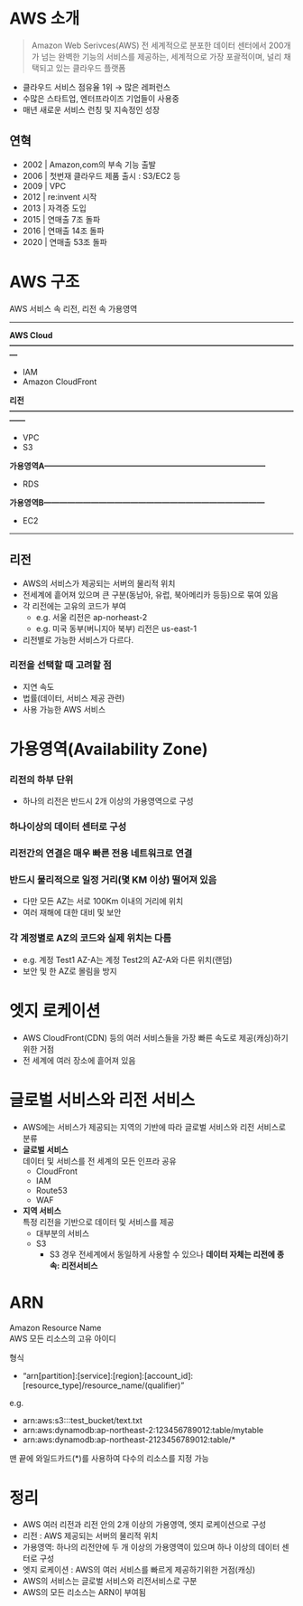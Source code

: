 # AWS 소개

> Amazon Web Serivces(AWS) 전 세계적으로 분포한 데이터 센터에서 200개가 넘는 완벽한 기능의 서비스를 제공하는, 세계적으로 가장 포괄적이며, 널리 채택되고 있는 클라우드 플랫폼
> 
- 클라우드 서비스 점유율 1위 → 많은 레퍼런스
- 수많은 스타트업, 엔터프라이즈 기업들이 사용중
- 매년 새로운 서비스 런칭 및 지속정인 성장

## 연혁

- 2002 | Amazon,com의 부속 기능 출발
- 2006 | 첫번재 클라우드 제품 출시 : S3/EC2 등
- 2009 | VPC
- 2012 | re:invent 시작
- 2013 | 자격증 도입
- 2015 | 연매출 7조 돌파
- 2016 | 연매출 14조 돌파
- 2020 | 연매출 53조 돌파

# AWS 구조

AWS 서비스 속 리전, 리전 속 가용영역

---

**AWS Cloud—————————————————————————————————————**

- IAM
- Amazon CloudFront

**리전——————————————————————————————————————**

- VPC
- S3

**가용영역A————————————————————————————**

- RDS

**가용영역B————————————————————————————**

- EC2

---

## 리전

- AWS의 서비스가 제공되는 서버의 물리적 위치
- 전세계에 흩어져 있으며 큰 구분(동남아, 유럽, 북아메리카 등등)으로 묶여 있음
- 각 리전에는 고유의 코드가 부여
    - e.g. 서울 리전은 ap-norheast-2
    - e.g. 미국 동부(버니지아 북부) 리전은 us-east-1
- 리전별로 가능한 서비스가 다르다.

### 리전을 선택할 때 고려할 점

- 지연 속도
- 법률(데이터, 서비스 제공 관련)
- 사용 가능한 AWS 서비스

# 가용영역(Availability Zone)

### 리전의 하부 단위

- 하나의 리전은 반드시 2개 이상의 가용영역으로 구성

### 하나이상의 데이터 센터로 구성

### 리전간의 연결은 매우 빠른 전용 네트워크로 연결

### 반드시 물리적으로 일정 거리(몇 KM 이상) 떨어져 있음

- 다만 모든 AZ는 서로 100Km 이내의 거리에 위치
- 여러 재해에 대한 대비 및 보안

### 각 계정별로 AZ의 코드와 실제 위치는 다름

- e.g. 계정 Test1 AZ-A는 계정 Test2의 AZ-A와 다른 위치(랜덤)
- 보안 및 한 AZ로 몰림을 방지

# 엣지 로케이션

- AWS CloudFront(CDN) 등의 여러 서비스들을 가장 빠른 속도로 제공(캐싱)하기 위한 거점
- 전 세계에 여러 장소에 흩어져 있음

# 글로벌 서비스와 리전 서비스

- AWS에는 서비스가 제공되는 지역의 기반에 따라 글로벌 서비스와 리전 서비스로 분류
- **글로벌 서비스**   
데이터 및 서비스를 전 세계의 모든 인프라 공유
    - CloudFront
    - IAM
    - Route53
    - WAF
- **지역 서비스**  
특정 리전을 기반으로 데이터 및 서비스를 제공
    - 대부분의 서비스
    - S3
        - S3 경우 전세계에서 동일하게 사용할 수 있으나 **데이터 자체는 리전에 종속: 리전서비스**

# ARN

Amazon Resource Name  
AWS 모든 리소스의 고유 아이디

형식

- “arn[partition]:[service]:[region]:[account_id]:[resource_type]/resource_name/(qualifier)”

e.g.

- arn:aws:s3:::test_bucket/text.txt
- arn:aws:dynamodb:ap-northeast-2:123456789012:table/mytable
- arn:aws:dynamodb:ap-northeast-2123456789012:table/*

맨 끝에 와일드카드(*)를 사용하여 다수의 리소스를 지정 가능

# 정리

- AWS 여러 리전과 리전 안의 2개 이상의 가용영역, 엣지 로케이션으로 구성
- 리전 : AWS 제공되는 서버의 물리적 위치
- 가용영역: 하나의 리전안에 두 개 이상의 가용영역이 있으며 하나 이상의 데이터 센터로 구성
- 엣지 로케이션 : AWS의 여러 서비스를 빠르게 제공하기위한 거점(캐싱)
- AWS의 서비스는 글로벌 서비스와 리전서비스로 구분
- AWS의 모든 리소스는 ARN이 부여됨